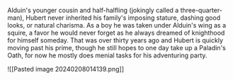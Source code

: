 Alduin's younger cousin and half-halfling (jokingly called a three-quarter-man), Hubert never inherited his family's imposing stature, dashing good looks, or natural charisma. As a boy he was taken under Alduin's wing as a squire, a favor he would never forget as he always dreamed of knighthood for himself someday. That was over thirty years ago and Hubert is quickly moving past his prime, though he still hopes to one day take up a Paladin's Oath, for now he mostly does menial tasks for his adventuring party.

![[Pasted image 20240208014139.png]]